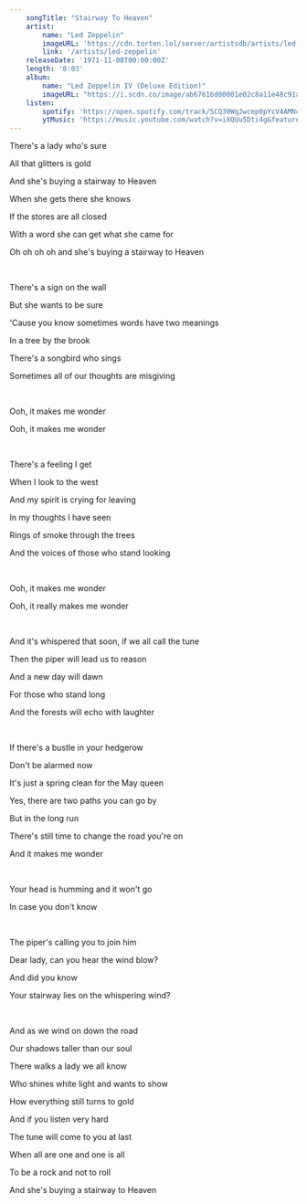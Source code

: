 ```yaml
---
    songTitle: "Stairway To Heaven"
    artist: 
        name: "Led Zeppelin"
        imageURL: 'https://cdn.torten.lol/server/artistsdb/artists/led-zeppelin.png'
        link: '/artists/led-zeppelin'
    releaseDate: '1971-11-08T00:00:00Z'
    length: '8:03'
    album:
        name: "Led Zeppelin IV (Deluxe Edition)"
        imageURL: "https://i.scdn.co/image/ab67616d00001e02c8a11e48c91a982d086afc69"
    listen:
        spotify: 'https://open.spotify.com/track/5CQ30WqJwcep0pYcV4AMNc'
        ytMusic: 'https://music.youtube.com/watch?v=iXQUu5Dti4g&feature=gws_kp_track'
---
```

There's a lady who's sure

All that glitters is gold

And she's buying a stairway to Heaven

When she gets there she knows

If the stores are all closed

With a word she can get what she came for

Oh oh oh oh and she's buying a stairway to Heaven


<br>

There's a sign on the wall

But she wants to be sure

'Cause you know sometimes words have two meanings

In a tree by the brook

There's a songbird who sings

Sometimes all of our thoughts are misgiving


<br>

Ooh, it makes me wonder

Ooh, it makes me wonder


<br>

There's a feeling I get

When I look to the west

And my spirit is crying for leaving

In my thoughts I have seen

Rings of smoke through the trees

And the voices of those who stand looking


<br>

Ooh, it makes me wonder

Ooh, it really makes me wonder


<br>

And it's whispered that soon, if we all call the tune

Then the piper will lead us to reason

And a new day will dawn

For those who stand long

And the forests will echo with laughter


<br>

If there's a bustle in your hedgerow

Don't be alarmed now

It's just a spring clean for the May queen

Yes, there are two paths you can go by

But in the long run

There's still time to change the road you're on

And it makes me wonder

<br>

Your head is humming and it won't go

In case you don't know


<br>

The piper's calling you to join him

Dear lady, can you hear the wind blow?

And did you know

Your stairway lies on the whispering wind?

<br>

And as we wind on down the road

Our shadows taller than our soul

There walks a lady we all know

Who shines white light and wants to show

How everything still turns to gold

And if you listen very hard

The tune will come to you at last

When all are one and one is all

To be a rock and not to roll

And she's buying a stairway to Heaven